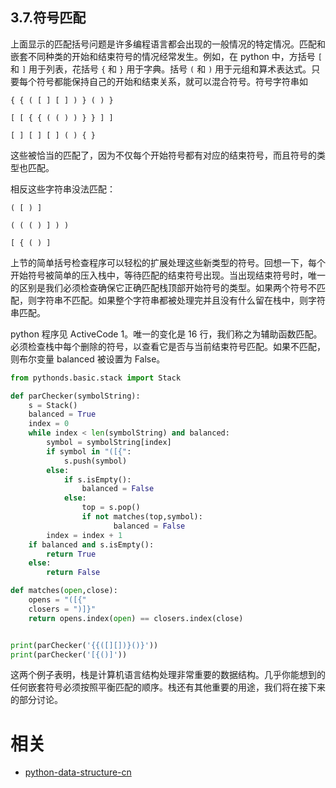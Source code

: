 
## 3.7.符号匹配

上面显示的匹配括号问题是许多编程语言都会出现的一般情况的特定情况。匹配和嵌套不同种类的开始和结束符号的情况经常发生。例如，在 python 中，方括号 `[` 和 `]` 用于列表，花括号 `{` 和 `}` 用于字典。括号 `(` 和 `)` 用于元组和算术表达式。只要每个符号都能保持自己的开始和结束关系，就可以混合符号。符号字符串如

```
{ { ( [ ] [ ] ) } ( ) }

[ [ { { ( ( ) ) } } ] ]

[ ] [ ] [ ] ( ) { }
```

这些被恰当的匹配了，因为不仅每个开始符号都有对应的结束符号，而且符号的类型也匹配。

相反这些字符串没法匹配：

````
( [ ) ]

( ( ( ) ] ) )

[ { ( ) ]
````

上节的简单括号检查程序可以轻松的扩展处理这些新类型的符号。回想一下，每个开始符号被简单的压入栈中，等待匹配的结束符号出现。当出现结束符号时，唯一的区别是我们必须检查确保它正确匹配栈顶部开始符号的类型。如果两个符号不匹配，则字符串不匹配。如果整个字符串都被处理完并且没有什么留在栈中，则字符串匹配。

python 程序见 ActiveCode 1。唯一的变化是 16 行，我们称之为辅助函数匹配。必须检查栈中每个删除的符号，以查看它是否与当前结束符号匹配。如果不匹配，则布尔变量 balanced 被设置为 False。

```python
from pythonds.basic.stack import Stack

def parChecker(symbolString):
    s = Stack()
    balanced = True
    index = 0
    while index < len(symbolString) and balanced:
        symbol = symbolString[index]
        if symbol in "([{":
            s.push(symbol)
        else:
            if s.isEmpty():
                balanced = False
            else:
                top = s.pop()
                if not matches(top,symbol):
                       balanced = False
        index = index + 1
    if balanced and s.isEmpty():
        return True
    else:
        return False

def matches(open,close):
    opens = "([{"
    closers = ")]}"
    return opens.index(open) == closers.index(close)


print(parChecker('{{([][])}()}'))
print(parChecker('[{()]'))

```



这两个例子表明，栈是计算机语言结构处理非常重要的数据结构。几乎你能想到的任何嵌套符号必须按照平衡匹配的顺序。栈还有其他重要的用途，我们将在接下来的部分讨论。






# 相关

- [python-data-structure-cn](https://github.com/facert/python-data-structure-cn)
